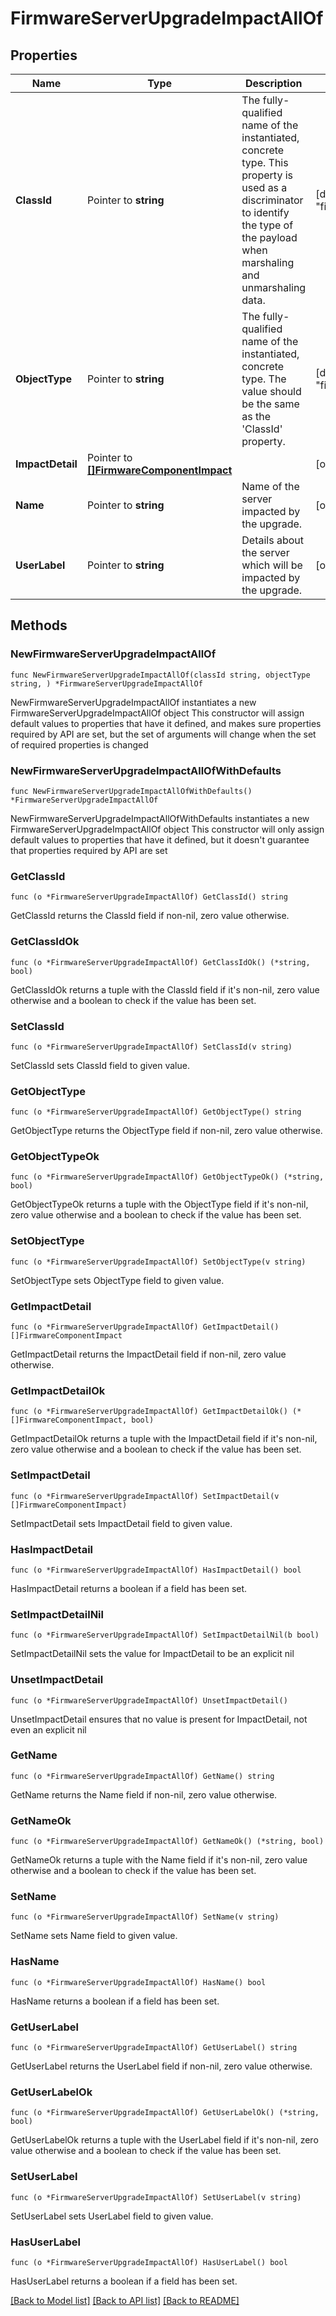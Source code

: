 # FirmwareServerUpgradeImpactAllOf

## Properties

Name | Type | Description | Notes
------------ | ------------- | ------------- | -------------
**ClassId** | Pointer to **string** | The fully-qualified name of the instantiated, concrete type. This property is used as a discriminator to identify the type of the payload when marshaling and unmarshaling data. | [default to "firmware.ServerUpgradeImpact"]
**ObjectType** | Pointer to **string** | The fully-qualified name of the instantiated, concrete type. The value should be the same as the &#39;ClassId&#39; property. | [default to "firmware.ServerUpgradeImpact"]
**ImpactDetail** | Pointer to [**[]FirmwareComponentImpact**](FirmwareComponentImpact.md) |  | [optional] 
**Name** | Pointer to **string** | Name of the server impacted by the upgrade. | [optional] 
**UserLabel** | Pointer to **string** | Details about the server which will be impacted by the upgrade. | [optional] 

## Methods

### NewFirmwareServerUpgradeImpactAllOf

`func NewFirmwareServerUpgradeImpactAllOf(classId string, objectType string, ) *FirmwareServerUpgradeImpactAllOf`

NewFirmwareServerUpgradeImpactAllOf instantiates a new FirmwareServerUpgradeImpactAllOf object
This constructor will assign default values to properties that have it defined,
and makes sure properties required by API are set, but the set of arguments
will change when the set of required properties is changed

### NewFirmwareServerUpgradeImpactAllOfWithDefaults

`func NewFirmwareServerUpgradeImpactAllOfWithDefaults() *FirmwareServerUpgradeImpactAllOf`

NewFirmwareServerUpgradeImpactAllOfWithDefaults instantiates a new FirmwareServerUpgradeImpactAllOf object
This constructor will only assign default values to properties that have it defined,
but it doesn't guarantee that properties required by API are set

### GetClassId

`func (o *FirmwareServerUpgradeImpactAllOf) GetClassId() string`

GetClassId returns the ClassId field if non-nil, zero value otherwise.

### GetClassIdOk

`func (o *FirmwareServerUpgradeImpactAllOf) GetClassIdOk() (*string, bool)`

GetClassIdOk returns a tuple with the ClassId field if it's non-nil, zero value otherwise
and a boolean to check if the value has been set.

### SetClassId

`func (o *FirmwareServerUpgradeImpactAllOf) SetClassId(v string)`

SetClassId sets ClassId field to given value.


### GetObjectType

`func (o *FirmwareServerUpgradeImpactAllOf) GetObjectType() string`

GetObjectType returns the ObjectType field if non-nil, zero value otherwise.

### GetObjectTypeOk

`func (o *FirmwareServerUpgradeImpactAllOf) GetObjectTypeOk() (*string, bool)`

GetObjectTypeOk returns a tuple with the ObjectType field if it's non-nil, zero value otherwise
and a boolean to check if the value has been set.

### SetObjectType

`func (o *FirmwareServerUpgradeImpactAllOf) SetObjectType(v string)`

SetObjectType sets ObjectType field to given value.


### GetImpactDetail

`func (o *FirmwareServerUpgradeImpactAllOf) GetImpactDetail() []FirmwareComponentImpact`

GetImpactDetail returns the ImpactDetail field if non-nil, zero value otherwise.

### GetImpactDetailOk

`func (o *FirmwareServerUpgradeImpactAllOf) GetImpactDetailOk() (*[]FirmwareComponentImpact, bool)`

GetImpactDetailOk returns a tuple with the ImpactDetail field if it's non-nil, zero value otherwise
and a boolean to check if the value has been set.

### SetImpactDetail

`func (o *FirmwareServerUpgradeImpactAllOf) SetImpactDetail(v []FirmwareComponentImpact)`

SetImpactDetail sets ImpactDetail field to given value.

### HasImpactDetail

`func (o *FirmwareServerUpgradeImpactAllOf) HasImpactDetail() bool`

HasImpactDetail returns a boolean if a field has been set.

### SetImpactDetailNil

`func (o *FirmwareServerUpgradeImpactAllOf) SetImpactDetailNil(b bool)`

 SetImpactDetailNil sets the value for ImpactDetail to be an explicit nil

### UnsetImpactDetail
`func (o *FirmwareServerUpgradeImpactAllOf) UnsetImpactDetail()`

UnsetImpactDetail ensures that no value is present for ImpactDetail, not even an explicit nil
### GetName

`func (o *FirmwareServerUpgradeImpactAllOf) GetName() string`

GetName returns the Name field if non-nil, zero value otherwise.

### GetNameOk

`func (o *FirmwareServerUpgradeImpactAllOf) GetNameOk() (*string, bool)`

GetNameOk returns a tuple with the Name field if it's non-nil, zero value otherwise
and a boolean to check if the value has been set.

### SetName

`func (o *FirmwareServerUpgradeImpactAllOf) SetName(v string)`

SetName sets Name field to given value.

### HasName

`func (o *FirmwareServerUpgradeImpactAllOf) HasName() bool`

HasName returns a boolean if a field has been set.

### GetUserLabel

`func (o *FirmwareServerUpgradeImpactAllOf) GetUserLabel() string`

GetUserLabel returns the UserLabel field if non-nil, zero value otherwise.

### GetUserLabelOk

`func (o *FirmwareServerUpgradeImpactAllOf) GetUserLabelOk() (*string, bool)`

GetUserLabelOk returns a tuple with the UserLabel field if it's non-nil, zero value otherwise
and a boolean to check if the value has been set.

### SetUserLabel

`func (o *FirmwareServerUpgradeImpactAllOf) SetUserLabel(v string)`

SetUserLabel sets UserLabel field to given value.

### HasUserLabel

`func (o *FirmwareServerUpgradeImpactAllOf) HasUserLabel() bool`

HasUserLabel returns a boolean if a field has been set.


[[Back to Model list]](../README.md#documentation-for-models) [[Back to API list]](../README.md#documentation-for-api-endpoints) [[Back to README]](../README.md)


